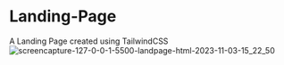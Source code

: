 # Landing-Page
A Landing Page created using TailwindCSS
![screencapture-127-0-0-1-5500-landpage-html-2023-11-03-15_22_50](https://github.com/ravijabade12/Landing-Page/assets/109469844/82bce845-3628-4bee-a287-1cb0584fe7ea)

